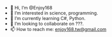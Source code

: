 - 👋 Hi, I’m @Enjoy168
- 👀 I’m interested in science, programming.
- 🌱 I’m currently learning C#, Python.
- 💞️ I’m looking to collaborate on ???.
- 📫 How to reach me: enjoy168.tw@gmail.com

<!---
Enjoy168/Enjoy168 is a ✨ special ✨ repository because its `README.md` (this file) appears on your GitHub profile.
You can click the Preview link to take a look at your changes.
--->
